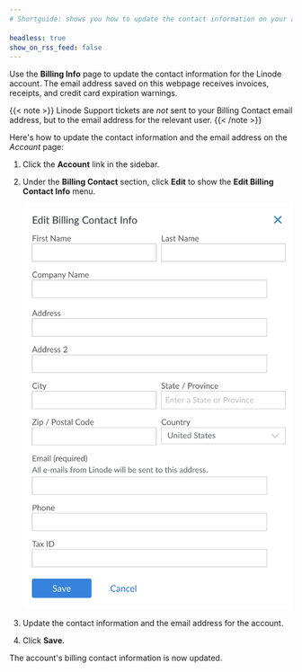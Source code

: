 ```yaml
---
# Shortguide: shows you how to update the contact information on your account.

headless: true
show_on_rss_feed: false
---
```


Use the **Billing Info** page to update the contact information for the Linode account. The email address saved on this webpage receives invoices, receipts, and credit card expiration warnings.

{{< note >}}
Linode Support tickets are *not* sent to your Billing Contact email address, but to the email address for the relevant user.
{{< /note >}}

Here's how to update the contact information and the email address on the *Account* page:

1.  Click the **Account** link in the sidebar.
1.  Under the **Billing Contact** section, click **Edit** to show the **Edit Billing Contact Info** menu.

    ![Update your Contact Information in the Linode Cloud Manager](accounts-update-billing-info.png "Update your Contact Information in the Linode Cloud Manager")

1.  Update the contact information and the email address for the account.
1.  Click **Save**.

The account's billing contact information is now updated.

